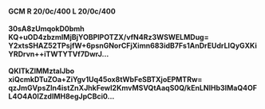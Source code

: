 #### GCM R 20/0c/400 L 20/0c/400
**30sA8zUmqokD0bmh**<br/>**KQ+uOD4zbzmlMjBjYOBPlPOTZX/vfN4Rz3WSWELMDug=**<br/>**Y2xtsSHAZ52TPsjfW+6psnGNorCFjXimn683idB7Fs1AnDrEUdrLIQyGXKiYRDrvn++iTWTYTVf7DwrJ...**<br/><br/>
**QKlTkZlMMztalJbo**<br/>**xiQcmkDTuZOa+ZiYgv1Uq45ox8tWbFeSBTXjoEPMTRw=**<br/>**qzJmGVpsZln4istZnXJhkFewl2KmvMSVQtAaqS0Q/kEnLNlHb3IMaQ4OFL4O4A0lZzdlMH8egJpCBci0...**